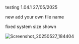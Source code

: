 testing 1.04.1 27/05/2025

new add your own file name

fixed system size shown


![Screenshot_20250527_184404](https://github.com/user-attachments/assets/a80cd4b0-67a3-46e5-82b1-dc29a736520d)
